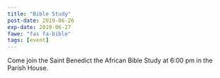 ```yaml
---
title: "Bible Study"
post-date: 2019-06-26
exp-date: 2019-06-27
fawe: "fas fa-bible"
tags: [event]
---
```

Come join the Saint Benedict the African Bible Study at 6:00 pm in the Parish House.